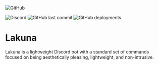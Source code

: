 ![GitHub](https://img.shields.io/github/license/T3rrabyte/Lakuna?label=License)

![Discord](https://img.shields.io/discord/497293987586113546?label=Discord)
![GitHub last commit](https://img.shields.io/github/last-commit/T3rrabyte/Lakuna)
![GitHub deployments](https://img.shields.io/github/deployments/T3rrabyte/Lakuna/lakuna?label=Deployment)

# Lakuna
Lakuna is a lightweight Discord bot with a standard set of commands focused on being aesthetically pleasing, lightweight, and non-intrusive.
